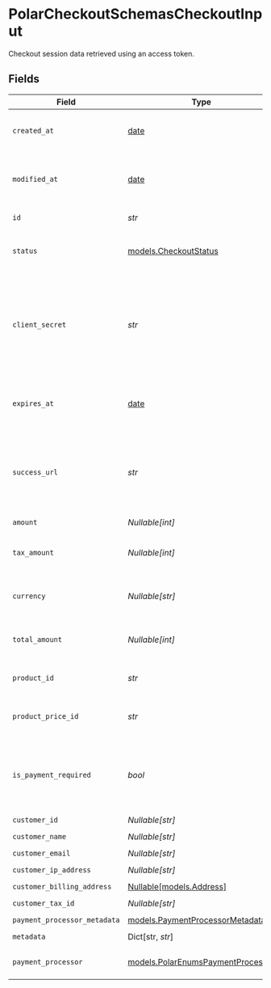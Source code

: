 # PolarCheckoutSchemasCheckoutInput

Checkout session data retrieved using an access token.


## Fields

| Field                                                                           | Type                                                                            | Required                                                                        | Description                                                                     |
| ------------------------------------------------------------------------------- | ------------------------------------------------------------------------------- | ------------------------------------------------------------------------------- | ------------------------------------------------------------------------------- |
| `created_at`                                                                    | [date](https://docs.python.org/3/library/datetime.html#date-objects)            | :heavy_check_mark:                                                              | Creation timestamp of the object.                                               |
| `modified_at`                                                                   | [date](https://docs.python.org/3/library/datetime.html#date-objects)            | :heavy_check_mark:                                                              | Last modification timestamp of the object.                                      |
| `id`                                                                            | *str*                                                                           | :heavy_check_mark:                                                              | The ID of the object.                                                           |
| `status`                                                                        | [models.CheckoutStatus](../models/checkoutstatus.md)                            | :heavy_check_mark:                                                              | Status of the checkout session.                                                 |
| `client_secret`                                                                 | *str*                                                                           | :heavy_check_mark:                                                              | Client secret used to update and complete the checkout session from the client. |
| `expires_at`                                                                    | [date](https://docs.python.org/3/library/datetime.html#date-objects)            | :heavy_check_mark:                                                              | Expiration date and time of the checkout session.                               |
| `success_url`                                                                   | *str*                                                                           | :heavy_check_mark:                                                              | URL where the customer will be redirected after a successful payment.           |
| `amount`                                                                        | *Nullable[int]*                                                                 | :heavy_check_mark:                                                              | N/A                                                                             |
| `tax_amount`                                                                    | *Nullable[int]*                                                                 | :heavy_check_mark:                                                              | Computed tax amount to pay in cents.                                            |
| `currency`                                                                      | *Nullable[str]*                                                                 | :heavy_check_mark:                                                              | Currency code of the checkout session.                                          |
| `total_amount`                                                                  | *Nullable[int]*                                                                 | :heavy_check_mark:                                                              | Total amount to pay in cents.                                                   |
| `product_id`                                                                    | *str*                                                                           | :heavy_check_mark:                                                              | ID of the product to checkout.                                                  |
| `product_price_id`                                                              | *str*                                                                           | :heavy_check_mark:                                                              | ID of the product price to checkout.                                            |
| `is_payment_required`                                                           | *bool*                                                                          | :heavy_check_mark:                                                              | Whether the checkout requires payment. Useful to detect free products.          |
| `customer_id`                                                                   | *Nullable[str]*                                                                 | :heavy_check_mark:                                                              | N/A                                                                             |
| `customer_name`                                                                 | *Nullable[str]*                                                                 | :heavy_check_mark:                                                              | N/A                                                                             |
| `customer_email`                                                                | *Nullable[str]*                                                                 | :heavy_check_mark:                                                              | N/A                                                                             |
| `customer_ip_address`                                                           | *Nullable[str]*                                                                 | :heavy_check_mark:                                                              | N/A                                                                             |
| `customer_billing_address`                                                      | [Nullable[models.Address]](../models/address.md)                                | :heavy_check_mark:                                                              | N/A                                                                             |
| `customer_tax_id`                                                               | *Nullable[str]*                                                                 | :heavy_check_mark:                                                              | N/A                                                                             |
| `payment_processor_metadata`                                                    | [models.PaymentProcessorMetadata](../models/paymentprocessormetadata.md)        | :heavy_check_mark:                                                              | N/A                                                                             |
| `metadata`                                                                      | Dict[str, *str*]                                                                | :heavy_check_mark:                                                              | N/A                                                                             |
| `payment_processor`                                                             | [models.PolarEnumsPaymentProcessor](../models/polarenumspaymentprocessor.md)    | :heavy_check_mark:                                                              | Payment processor used.                                                         |